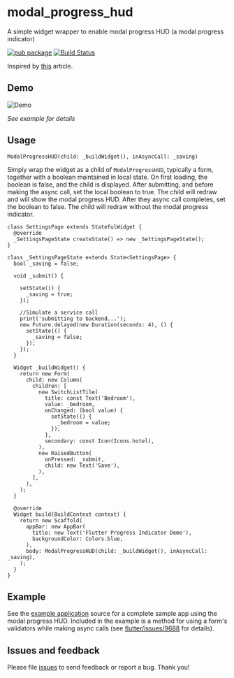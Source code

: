 # modal_progress_hud

A simple widget wrapper to enable modal progress HUD (a modal progress indicator)

[![pub package](https://img.shields.io/pub/v/modal_progress_hud.svg)](https://pub.dartlang.org/packages/modal_progress_hud)
[![Build Status](https://travis-ci.org/mmcc007/modal_progress_hud.svg?branch=master)](https://travis-ci.org/mmcc007/modal_progress_hud)

Inspired by [this](https://codingwithjoe.com/flutter-how-to-build-a-modal-progress-indicator/) article.


## Demo
![Demo](https://github.com/mmcc007/modal_progress_hud/blob/master/modal_progress_hud.gif)

*See example for details*

## Usage
```
ModalProgressHUD(child: _buildWidget(), inAsyncCall: _saving)
```
Simply wrap the widget as a child of `ModalProgressHUD`, typically a form, together with a boolean
maintained in local state.
On first loading, the boolean is false, and the child is displayed.
After submitting, and before making the async call, set the local boolean to
true. The child will redraw and will show the modal progress HUD.
After
they async call completes, set the boolean to false. The child will
redraw without the modal progress indicator.

```
class SettingsPage extends StatefulWidget {
  @override
  _SettingsPageState createState() => new _SettingsPageState();
}

class _SettingsPageState extends State<SettingsPage> {
  bool _saving = false;

  void _submit() {

    setState(() {
      _saving = true;
    });

    //Simulate a service call
    print('submitting to backend...');
    new Future.delayed(new Duration(seconds: 4), () {
      setState(() {
        _saving = false;
      });
    });
  }

  Widget _buildWidget() {
    return new Form(
      child: new Column(
        children: [
          new SwitchListTile(
            title: const Text('Bedroom'),
            value: _bedroom,
            onChanged: (bool value) {
              setState(() {
                _bedroom = value;
              });
            },
            secondary: const Icon(Icons.hotel),
          ),
          new RaisedButton(
            onPressed: _submit,
            child: new Text('Save'),
          ),
        ],
      ),
    );
  }

  @override
  Widget build(BuildContext context) {
    return new Scaffold(
      appBar: new AppBar(
        title: new Text('Flutter Progress Indicator Demo'),
        backgroundColor: Colors.blue,
      ),
      body: ModalProgressHUD(child: _buildWidget(), inAsyncCall: _saving),
    );
  }
}

```

## Example

See the [example application](https://github.com/mmcc007/modal_progress_hud/tree/master/example) source
for a complete sample app using the modal progress HUD. Included in the
example is a method for using a form's validators while making async
calls (see [flutter/issues/9688](https://github.com/flutter/flutter/issues/9688) for details).

## Issues and feedback

Please file [issues](https://github.com/mmcc007/modal_progress_hud/issues/new)
to send feedback or report a bug. Thank you!

